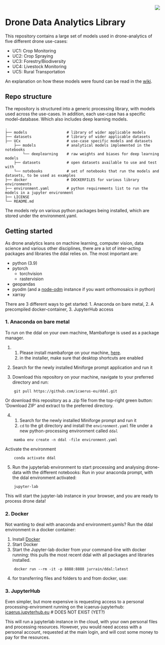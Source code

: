 <img src="https://icaerus.eu/wp-content/uploads/2022/09/ICAERUS-logo-white.svg" align="right" />

# Drone Data Analytics Library
This repository contains a large set of models used in drone-analytics of five different drone use-cases:
- UC1: Crop Monitoring
- UC2: Crop Spraying
- UC3: Forestry/Biodiversity
- UC4: Livestock Monitoring
- UC5: Rural Transportation

An explanation on how these models were found can be read in the [wiki](https://github.com/ICAERUS-EU/ddal/wiki/Methodology:-finding-the-models).

## Repo structure
The repository is structured into a generic processing library, with models used across the use-cases. In addition, each use-case has a specific model-database. Which also includes deep learning models.

    .
    ├── models                  # library of wider applicable models
    ├── datasets                # library of wider applicable datasets
    ├── UCx                     # use-case specific models and datasets
        ├── models              # analytical models implemented in the notebooks
            └── deeplearning    # raw weights and biases for deep learning models
        ├── datasets            # open datasets available to use and test with
        └── notebooks           # set of notebooks that run the models and datasets, to be used as examples
    ├── docker                  # DOCKERFILES for various library environments
    ├── environment.yaml        # python requirements list to run the models in a jupyter environment
    ├── LICENSE
    └── README.md 

The models rely on various python packages being installed, which are stored under the environment.yaml.

## Getting started
As drone analytics leans on machine learning, computer vision, data science and various other disciplines, there are a lot of inter-acting packages and libraries the ddal relies on.
The most important are:
- python (3.9)
- pytorch 
    - torchvision
    - rastervision
- geopandas
- pyodm (and a [node-odm](https://github.com/OpenDroneMap/NodeODM) instance if you want orthomosaics in python)
- xarray

There are 3 different ways to get started: 1. Anaconda on bare metal, 2. A precompiled docker-container, 3. JupyterHub access

### 1. Anaconda on bare metal
To run on the ddal on your own machine, Mambaforge is used as a package manager.
1.  1. Please install mambaforge on your machine, [here](https://github.com/conda-forge/miniforge#mambaforge).
    2. in the installer, make sure that desktop shortcuts are enabled
   
2. Search for the newly installed Miniforge prompt application and run it

3. Download this repository on your machine, navigate to your preferred directory and run:
```
    git pull https://github.com/icaerus-eu/ddal.git
```
Or download this repository as a .zip file from the top-right green button: 'Download ZIP'
and extract to the preferred directory.

4.  1. Search for the newly installed Miniforge prompt and run it
    2. `cd` to the git directory and install the `environment.yaml` file under a new python-processing environment called `ddal`
```
    mamba env create -n ddal -file environment.yaml 
```
Activate the environment
```
    conda activate ddal
```

5. Run the jupyterlab environment to start processing and analysing drone-data with the different notebooks:
Run in your anaconda prompt, with the ddal environment activated:
```
    jupyter-lab
```
This will start the jupyter-lab instance in your browser, and you are ready to process drone data!

### 2. Docker

Not wanting to deal with anaconda and environment.yamls? Run the ddal environment in a docker container:
1. Install [Docker](https://docs.docker.com/get-docker/)
2. Start Docker
3. Start the Jupyter-lab docker
from your command-line with docker running:
this pulls the most recent ddal with all packages and libraries installed.
```
    docker run --rm -it -p 8888:8888 jurrain/ddal:latest
```
4. for transferring files and folders to and from docker, use:


### 3. JupyterHub
Even simpler, but more expensive is requesting access to a personal processing-enviroment running on the icaerus-jupyterhub:
[icaerus.jupyterhub.eu](icaerus.jupyterhub.eu) # DOES NOT EXIST (YET?)

This will run a jupyterlab instance in the cloud, with your own personal files and processing resources. However, you would need access with a personal account, requested at the main login, and will cost some money to pay for the resources.
